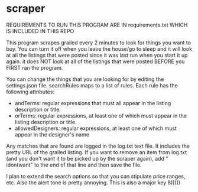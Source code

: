 # scraper

REQUIREMENTS TO RUN THIS PROGRAM ARE IN requirements.txt WHICH IS INCLUDED IN THIS REPO

This program scrapes grailed every 2 minutes to look for things you want to buy. You can turn it off when you leave the house/go to sleep and it will look at all the listings that were posted since it was last run when you start it up again. it does NOT look at all of the listings that were posted BEFORE you FIRST ran the program.

You can change the things that you are looking for by editing the settings.json file. searchRules maps to a list of rules. Each rule has the following attributes:

- andTerms: regular expressions that must all appear in the listing description or title.
- orTerms: regular expressions, at least one of which must appear in the listing description or title.
- allowedDesigners: regular expressions, at least one of which must appear in the designer's name

Any matches that are found are logged in the log.txt text file. It includes the pretty URL of the grailed listing. If you want to remove an item from log.txt (and you don't want it to be picked up by the scraper again), add " idontwant" to the end of that line and then save the file.

I plan to extend the search options so that you can stipulate price ranges, etc. Also the alert tone is pretty annoying.
This is also a major key
8)))))
